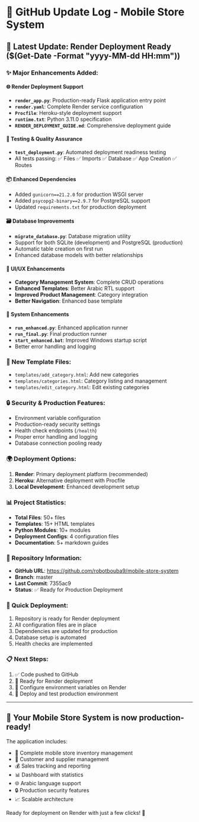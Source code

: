 # 📝 GitHub Update Log - Mobile Store System

## 🚀 Latest Update: Render Deployment Ready ($(Get-Date -Format "yyyy-MM-dd HH:mm"))

### ✨ Major Enhancements Added:

#### 🌐 Render Deployment Support

- **`render_app.py`**: Production-ready Flask application entry point
- **`render.yaml`**: Complete Render service configuration
- **`Procfile`**: Heroku-style deployment support
- **`runtime.txt`**: Python 3.11.0 specification
- **`RENDER_DEPLOYMENT_GUIDE.md`**: Comprehensive deployment guide

#### 🧪 Testing & Quality Assurance

- **`test_deployment.py`**: Automated deployment readiness testing
- All tests passing: ✅ Files ✅ Imports ✅ Database ✅ App Creation ✅ Routes

#### 📦 Enhanced Dependencies

- Added `gunicorn==21.2.0` for production WSGI server
- Added `psycopg2-binary==2.9.7` for PostgreSQL support
- Updated `requirements.txt` for production deployment

#### 🗃️ Database Improvements

- **`migrate_database.py`**: Database migration utility
- Support for both SQLite (development) and PostgreSQL (production)
- Automatic table creation on first run
- Enhanced database models with better relationships

#### 🎨 UI/UX Enhancements

- **Category Management System**: Complete CRUD operations
- **Enhanced Templates**: Better Arabic RTL support
- **Improved Product Management**: Category integration
- **Better Navigation**: Enhanced base template

#### 🔧 System Enhancements

- **`run_enhanced.py`**: Enhanced application runner
- **`run_final.py`**: Final production runner
- **`start_enhanced.bat`**: Improved Windows startup script
- Better error handling and logging

### 📁 New Template Files:

- `templates/add_category.html`: Add new categories
- `templates/categories.html`: Category listing and management
- `templates/edit_category.html`: Edit existing categories

### 🔒 Security & Production Features:

- Environment variable configuration
- Production-ready security settings
- Health check endpoints (`/health`)
- Proper error handling and logging
- Database connection pooling ready

### 🌍 Deployment Options:

1. **Render**: Primary deployment platform (recommended)
2. **Heroku**: Alternative deployment with Procfile
3. **Local Development**: Enhanced development setup

### 📊 Project Statistics:

- **Total Files**: 50+ files
- **Templates**: 15+ HTML templates
- **Python Modules**: 10+ modules
- **Deployment Configs**: 4 configuration files
- **Documentation**: 5+ markdown guides

### 🔗 Repository Information:

- **GitHub URL**: https://github.com/robotbouba9/mobile-store-system
- **Branch**: master
- **Last Commit**: 7355ac9
- **Status**: ✅ Ready for Production Deployment

### 🚀 Quick Deployment:

1. Repository is ready for Render deployment
2. All configuration files are in place
3. Dependencies are updated for production
4. Database setup is automated
5. Health checks are implemented

### 📋 Next Steps:

1. ✅ Code pushed to GitHub
2. 🔄 Ready for Render deployment
3. 🎯 Configure environment variables on Render
4. 🚀 Deploy and test production environment

---

## 🎉 Your Mobile Store System is now production-ready!

The application includes:

- 📱 Complete mobile store inventory management
- 👥 Customer and supplier management
- 💰 Sales tracking and reporting
- 📊 Dashboard with statistics
- 🌐 Arabic language support
- 🔒 Production security features
- 📈 Scalable architecture

Ready for deployment on Render with just a few clicks! 🚀
